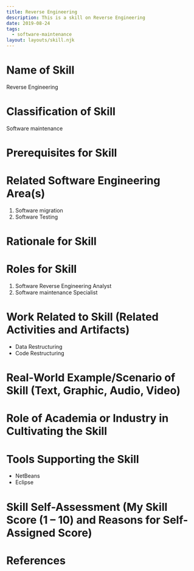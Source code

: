 ```yaml
---
title: Reverse Engineering
description: This is a skill on Reverse Engineering
date: 2019-08-24
tags:
  - software-maintenance
layout: layouts/skill.njk
---
```

# Name of Skill
Reverse Engineering

# Classification of Skill
Software maintenance

# Prerequisites for Skill


# Related Software Engineering Area(s)
1. Software migration
2. Software Testing

# Rationale for Skill


# Roles for Skill
1. Software Reverse Engineering Analyst
2. Software maintenance Specialist

# Work Related to Skill (Related Activities and Artifacts)
* Data Restructuring
* Code Restructuring

# Real-World Example/Scenario of Skill (Text, Graphic, Audio, Video)

# Role of Academia or Industry in Cultivating the Skill

# Tools Supporting the Skill
* NetBeans
* Eclipse

# Skill Self-Assessment (My Skill Score (1 – 10) and Reasons for Self-Assigned Score)


# References
